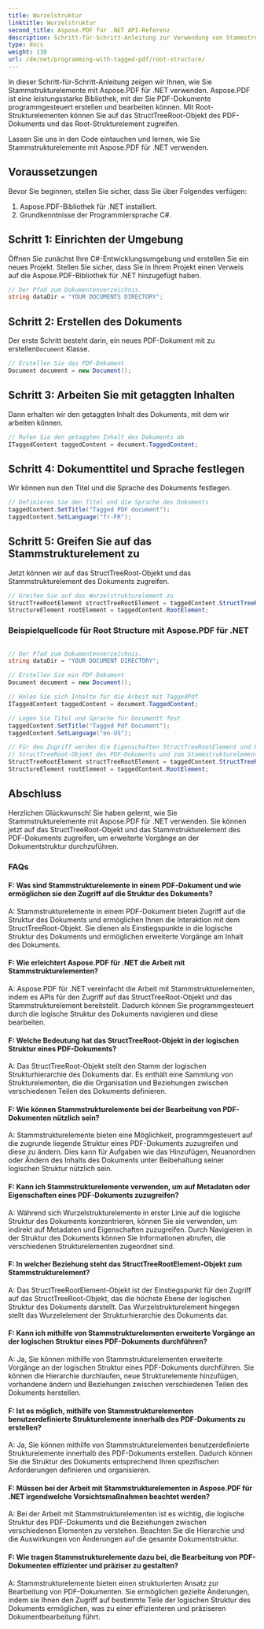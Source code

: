```yaml
---
title: Wurzelstruktur
linktitle: Wurzelstruktur
second_title: Aspose.PDF für .NET API-Referenz
description: Schritt-für-Schritt-Anleitung zur Verwendung von Stammstrukturelementen mit Aspose.PDF für .NET, um auf das Stamm- und StructTreeRoot-Objekt des PDF-Dokuments zuzugreifen.
type: docs
weight: 130
url: /de/net/programming-with-tagged-pdf/root-structure/
---
```

In dieser Schritt-für-Schritt-Anleitung zeigen wir Ihnen, wie Sie Stammstrukturelemente mit Aspose.PDF für .NET verwenden. Aspose.PDF ist eine leistungsstarke Bibliothek, mit der Sie PDF-Dokumente programmgesteuert erstellen und bearbeiten können. Mit Root-Strukturelementen können Sie auf das StructTreeRoot-Objekt des PDF-Dokuments und das Root-Strukturelement zugreifen.

Lassen Sie uns in den Code eintauchen und lernen, wie Sie Stammstrukturelemente mit Aspose.PDF für .NET verwenden.

## Voraussetzungen

Bevor Sie beginnen, stellen Sie sicher, dass Sie über Folgendes verfügen:

1. Aspose.PDF-Bibliothek für .NET installiert.
2. Grundkenntnisse der Programmiersprache C#.

## Schritt 1: Einrichten der Umgebung

Öffnen Sie zunächst Ihre C#-Entwicklungsumgebung und erstellen Sie ein neues Projekt. Stellen Sie sicher, dass Sie in Ihrem Projekt einen Verweis auf die Aspose.PDF-Bibliothek für .NET hinzugefügt haben.

```csharp
// Der Pfad zum Dokumentenverzeichnis.
string dataDir = "YOUR DOCUMENTS DIRECTORY";
```

## Schritt 2: Erstellen des Dokuments

 Der erste Schritt besteht darin, ein neues PDF-Dokument mit zu erstellen`Document` Klasse.

```csharp
// Erstellen Sie das PDF-Dokument
Document document = new Document();
```

## Schritt 3: Arbeiten Sie mit getaggten Inhalten

Dann erhalten wir den getaggten Inhalt des Dokuments, mit dem wir arbeiten können.

```csharp
// Rufen Sie den getaggten Inhalt des Dokuments ab
ITaggedContent taggedContent = document.TaggedContent;
```

## Schritt 4: Dokumenttitel und Sprache festlegen

Wir können nun den Titel und die Sprache des Dokuments festlegen.

```csharp
// Definieren Sie den Titel und die Sprache des Dokuments
taggedContent.SetTitle("Tagged PDF document");
taggedContent.SetLanguage("fr-FR");
```

## Schritt 5: Greifen Sie auf das Stammstrukturelement zu

Jetzt können wir auf das StructTreeRoot-Objekt und das Stammstrukturelement des Dokuments zugreifen.

```csharp
// Greifen Sie auf das Wurzelstrukturelement zu
StructTreeRootElement structTreeRootElement = taggedContent.StructTreeRootElement;
StructureElement rootElement = taggedContent.RootElement;
```

### Beispielquellcode für Root Structure mit Aspose.PDF für .NET 
```csharp

// Der Pfad zum Dokumentenverzeichnis.
string dataDir = "YOUR DOCUMENT DIRECTORY";

// Erstellen Sie ein PDF-Dokument
Document document = new Document();

// Holen Sie sich Inhalte für die Arbeit mit TaggedPdf
ITaggedContent taggedContent = document.TaggedContent;

// Legen Sie Titel und Sprache für Documentt fest
taggedContent.SetTitle("Tagged Pdf Document");
taggedContent.SetLanguage("en-US");

// Für den Zugriff werden die Eigenschaften StructTreeRootElement und RootElement verwendet
// StructTreeRoot-Objekt des PDF-Dokuments und zum Stammstrukturelement (Dokumentstrukturelement).
StructTreeRootElement structTreeRootElement = taggedContent.StructTreeRootElement;
StructureElement rootElement = taggedContent.RootElement;

```

## Abschluss

Herzlichen Glückwunsch! Sie haben gelernt, wie Sie Stammstrukturelemente mit Aspose.PDF für .NET verwenden. Sie können jetzt auf das StructTreeRoot-Objekt und das Stammstrukturelement des PDF-Dokuments zugreifen, um erweiterte Vorgänge an der Dokumentstruktur durchzuführen.

### FAQs

#### F: Was sind Stammstrukturelemente in einem PDF-Dokument und wie ermöglichen sie den Zugriff auf die Struktur des Dokuments?

A: Stammstrukturelemente in einem PDF-Dokument bieten Zugriff auf die Struktur des Dokuments und ermöglichen Ihnen die Interaktion mit dem StructTreeRoot-Objekt. Sie dienen als Einstiegspunkte in die logische Struktur des Dokuments und ermöglichen erweiterte Vorgänge am Inhalt des Dokuments.

#### F: Wie erleichtert Aspose.PDF für .NET die Arbeit mit Stammstrukturelementen?

A: Aspose.PDF für .NET vereinfacht die Arbeit mit Stammstrukturelementen, indem es APIs für den Zugriff auf das StructTreeRoot-Objekt und das Stammstrukturelement bereitstellt. Dadurch können Sie programmgesteuert durch die logische Struktur des Dokuments navigieren und diese bearbeiten.

#### F: Welche Bedeutung hat das StructTreeRoot-Objekt in der logischen Struktur eines PDF-Dokuments?

A: Das StructTreeRoot-Objekt stellt den Stamm der logischen Strukturhierarchie des Dokuments dar. Es enthält eine Sammlung von Strukturelementen, die die Organisation und Beziehungen zwischen verschiedenen Teilen des Dokuments definieren.

#### F: Wie können Stammstrukturelemente bei der Bearbeitung von PDF-Dokumenten nützlich sein?

A: Stammstrukturelemente bieten eine Möglichkeit, programmgesteuert auf die zugrunde liegende Struktur eines PDF-Dokuments zuzugreifen und diese zu ändern. Dies kann für Aufgaben wie das Hinzufügen, Neuanordnen oder Ändern des Inhalts des Dokuments unter Beibehaltung seiner logischen Struktur nützlich sein.

#### F: Kann ich Stammstrukturelemente verwenden, um auf Metadaten oder Eigenschaften eines PDF-Dokuments zuzugreifen?

A: Während sich Wurzelstrukturelemente in erster Linie auf die logische Struktur des Dokuments konzentrieren, können Sie sie verwenden, um indirekt auf Metadaten und Eigenschaften zuzugreifen. Durch Navigieren in der Struktur des Dokuments können Sie Informationen abrufen, die verschiedenen Strukturelementen zugeordnet sind.

#### F: In welcher Beziehung steht das StructTreeRootElement-Objekt zum Stammstrukturelement?

A: Das StructTreeRootElement-Objekt ist der Einstiegspunkt für den Zugriff auf das StructTreeRoot-Objekt, das die höchste Ebene der logischen Struktur des Dokuments darstellt. Das Wurzelstrukturelement hingegen stellt das Wurzelelement der Strukturhierarchie des Dokuments dar.

#### F: Kann ich mithilfe von Stammstrukturelementen erweiterte Vorgänge an der logischen Struktur eines PDF-Dokuments durchführen?

A: Ja, Sie können mithilfe von Stammstrukturelementen erweiterte Vorgänge an der logischen Struktur eines PDF-Dokuments durchführen. Sie können die Hierarchie durchlaufen, neue Strukturelemente hinzufügen, vorhandene ändern und Beziehungen zwischen verschiedenen Teilen des Dokuments herstellen.

#### F: Ist es möglich, mithilfe von Stammstrukturelementen benutzerdefinierte Strukturelemente innerhalb des PDF-Dokuments zu erstellen?

A: Ja, Sie können mithilfe von Stammstrukturelementen benutzerdefinierte Strukturelemente innerhalb des PDF-Dokuments erstellen. Dadurch können Sie die Struktur des Dokuments entsprechend Ihren spezifischen Anforderungen definieren und organisieren.

#### F: Müssen bei der Arbeit mit Stammstrukturelementen in Aspose.PDF für .NET irgendwelche Vorsichtsmaßnahmen beachtet werden?

A: Bei der Arbeit mit Stammstrukturelementen ist es wichtig, die logische Struktur des PDF-Dokuments und die Beziehungen zwischen verschiedenen Elementen zu verstehen. Beachten Sie die Hierarchie und die Auswirkungen von Änderungen auf die gesamte Dokumentstruktur.

#### F: Wie tragen Stammstrukturelemente dazu bei, die Bearbeitung von PDF-Dokumenten effizienter und präziser zu gestalten?

A: Stammstrukturelemente bieten einen strukturierten Ansatz zur Bearbeitung von PDF-Dokumenten. Sie ermöglichen gezielte Änderungen, indem sie Ihnen den Zugriff auf bestimmte Teile der logischen Struktur des Dokuments ermöglichen, was zu einer effizienteren und präziseren Dokumentbearbeitung führt.